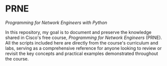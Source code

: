 # PRNE

*Programming for Network Engineers with Python*

In this repository, my goal is to document and preserve the knowledge shared in Cisco's free course, *Programming for Network Engineers* (PRNE). All the scripts included here are directly from the course's curriculum and labs, serving as a comprehensive reference for anyone looking to review or revisit the key concepts and practical examples demonstrated throughout the course.
